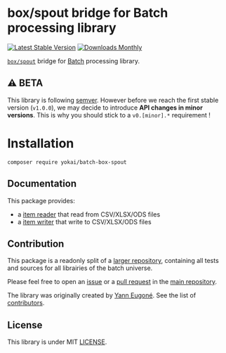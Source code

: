 # box/spout bridge for Batch processing library

[![Latest Stable Version](https://img.shields.io/packagist/v/yokai/batch-box-spout?style=flat-square)](https://packagist.org/packages/yokai/batch-box-spout)
[![Downloads Monthly](https://img.shields.io/packagist/dm/yokai/batch-box-spout?style=flat-square)](https://packagist.org/packages/yokai/batch-box-spout)

[`box/spout`](https://github.com/box/spout) bridge for [Batch](https://github.com/yokai-php/batch) processing library.


## :warning: BETA

This library is following [semver](https://semver.org/).
However before we reach the first stable version (`v1.0.0`), we may decide to introduce **API changes in minor versions**.
This is why you should stick to a `v0.[minor].*` requirement !


# Installation

```
composer require yokai/batch-box-spout
```


## Documentation

This package provides:

- a [item reader](docs/flat-file-item-reader.md) that read from CSV/XLSX/ODS files
- a [item writer](docs/flat-file-item-writer.md) that write to CSV/XLSX/ODS files


## Contribution

This package is a readonly split of a [larger repository](https://github.com/yokai-php/batch-src),
containing all tests and sources for all librairies of the batch universe.

Please feel free to open an [issue](https://github.com/yokai-php/batch-src/issues)
or a [pull request](https://github.com/yokai-php/batch-src/pulls)
in the [main repository](https://github.com/yokai-php/batch-src).

The library was originally created by [Yann Eugoné](https://github.com/yann-eugone).
See the list of [contributors](https://github.com/yokai-php/batch-src/contributors).


## License

This library is under MIT [LICENSE](LICENSE).
